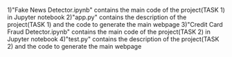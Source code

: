 1)"Fake News Detector.ipynb" contains the main code of the project(TASK 1) in Jupyter notebook
2)"app.py" contains the description of the project(TASK 1) and the code to generate the main webpage
3)"Credit Card Fraud Detector.ipynb" contains the main code of the project(TASK 2) in Jupyter notebook
4)"test.py" contains the description of the project(TASK 2) and the code to generate the main webpage 
